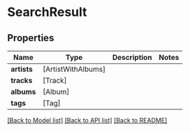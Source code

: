 # SearchResult

## Properties
Name | Type | Description | Notes
------------ | ------------- | ------------- | -------------
**artists** | [ArtistWithAlbums] |  | 
**tracks** | [Track] |  | 
**albums** | [Album] |  | 
**tags** | [Tag] |  | 

[[Back to Model list]](../README.md#documentation-for-models) [[Back to API list]](../README.md#documentation-for-api-endpoints) [[Back to README]](../README.md)



